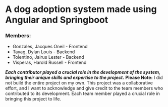 # A dog adoption system made using Angular and Springboot

### Members:
- Gonzales, Jacques Oneil - Frontend
- Tayag, Dylan Louis - Backend
- Tolentino, Jairus Lester - Backend
- Visperas, Harold Russell - Frontend

***Each contributor played a crucial role in the development of the system, bringing their unique skills and expertise to the project.***
**Please Note:** I did not build the entire project on my own. This project was a collaborative effort, and I want to acknowledge and give credit to the team members who contributed to its development. Each team member played a crucial role in bringing this project to life.

